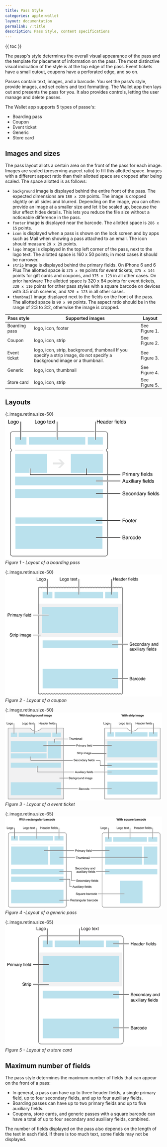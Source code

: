 ```yaml
---
title: Pass Style
categories: apple-wallet
layout: documentation
permalink: /:title
description: Pass Style, content specifications
---
```


{{ toc }}

The passp's style determines the overall visual appearance of the pass and the template for placement of information on the pass. The most distinctive visual indication of the style is at the top edge of the pass. Event tickets have a small cutout, coupons have a perforated edge, and so on.

Passes contain text, images, and a barcode. You set the pass’s style, provide images, and set colors and text formatting. The Wallet app then lays out and presents the pass for you. It also provides controls, letting the user manage and delete passes.


The Wallet app supports 5 types of passe's:

  - Boarding pass
  - Coupon
  - Event ticket
  - Generic
  - Store card

## Images and sizes

The pass layout allots a certain area on the front of the pass for each image. Images are scaled (preserving aspect ratio) to fill this allotted space. Images with a different aspect ratio than their allotted space are cropped after being scaled. The space allotted is as follows:

- `background` image is displayed behind the entire front of the pass. The expected dimensions are `180 x 220` points. The image is cropped slightly on all sides and blurred. Depending on the image, you can often provide an image at a smaller size and let it be scaled up, because the blur effect hides details. This lets you reduce the file size without a noticeable difference in the pass.
- `footer` image is displayed near the barcode. The allotted space is `286 x 15` points.
- `icon` is displayed when a pass is shown on the lock screen and by apps such as Mail when showing a pass attached to an email. The icon should measure `29 x 29` points.
- `logo` image is displayed in the top left corner of the pass, next to the logo text. The allotted space is 160 x 50 points; in most cases it should be narrower.
- `strip` image is displayed behind the primary fields.
  On iPhone 6 and 6 Plus The allotted space is `375 x 98` points for event tickets, `375 x 144` points for gift cards and coupons, and `375 x 123` in all other cases.
  On prior hardware The allotted space is 320 x 84 points for event tickets, `320 x 110` points for other pass styles with a square barcode on devices with 3.5 inch screens, and `320 x 123` in all other cases.
- `thumbnail` image displayed next to the fields on the front of the pass. The allotted space is `90 x 90` points. The aspect ratio should be in the range of 2:3 to 3:2, otherwise the image is cropped.



| Pass style | Supported images         | Layout |
|------------|--------------------------|--------|
| Boarding pass | logo, icon, footer      | See Figure 1. |
| Coupon        | logo, icon, strip       | See Figure 2. |
| Event ticket  | logo, icon, strip, background, thumbnail If you specify a strip image, do not specify a background image or a thumbnail. | See Figure 3. |
| Generic | logo, icon, thumbnail | See Figure 4. |
| Store card | logo, icon, strip | See Figure 5. |


## Layouts

{:.image.retina.size-50}
![bording_pass](/assets/images/boarding_pass_2x.png)
*Figure 1 - Layout of a boarding pass*


{:.image.retina.size-50}
![coupon](/assets/images/coupon_2x.png)
*Figure 2 - Layout of a coupon*


{:.image.retina.size-50}
![event_ticket](/assets/images/event_ticket_2x.png)
*Figure 3 - Layout of a event ticket*


{:.image.retina.size-65}
![generic](/assets/images/generic_2x.png)
*Figure 4 -Layout of a generic pass*


{:.image.retina.size-65}
![store_card](/assets/images/store_card_2x.png)
*Figure 5 - Layout of a store card*


## Maximum number of fields

The pass style determines the maximum number of fields that can appear on the front of a pass:

- In general, a pass can have up to three header fields, a single primary field, up to four secondary fields, and up to four auxiliary fields.
- Boarding passes can have up to two primary fields and up to five auxiliary fields.
- Coupons, store cards, and generic passes with a square barcode can have a total of up to four secondary and auxiliary fields, combined.

The number of fields displayed on the pass also depends on the length of the text in each field. If there is too much text, some fields may not be displayed.
